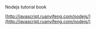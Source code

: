 Nodejs tutorial book

[http://javascript.ruanyifeng.com/nodejs/](http://javascript.ruanyifeng.com/nodejs/)

